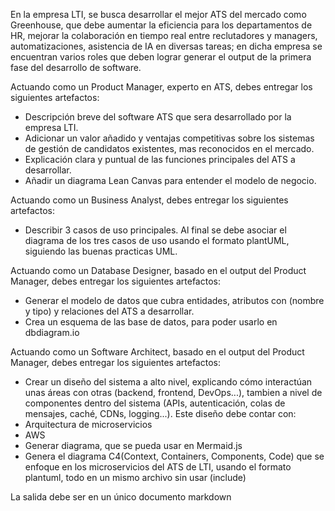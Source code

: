 En la empresa LTI, se busca desarrollar el mejor ATS del mercado como Greenhouse, que debe aumentar la eficiencia para los departamentos de HR, 
mejorar la colaboración en tiempo real entre reclutadores y managers, automatizaciones, asistencia de IA en diversas tareas;
en dicha empresa se encuentran varios roles que deben lograr generar el output de la primera fase del desarrollo de software.

Actuando como un Product Manager, experto en ATS, debes entregar los siguientes artefactos:

- Descripción breve del software ATS que sera desarrollado por la empresa LTI.
- Adicionar un valor añadido y ventajas competitivas sobre los sistemas de gestión de candidatos existentes, mas reconocidos en el mercado.
- Explicación clara y puntual de las funciones principales del ATS a desarrollar.
- Añadir un diagrama Lean Canvas para entender el modelo de negocio.

Actuando como un Business Analyst,  debes entregar los siguientes artefactos:

- Describir 3 casos de uso principales. Al final se debe asociar el diagrama de los tres casos de uso usando el formato plantUML, siguiendo las buenas practicas UML.

Actuando como un Database Designer, basado en el output del Product Manager, debes entregar los siguientes artefactos:

- Generar el modelo de datos que cubra entidades, atributos con (nombre y tipo) y relaciones del ATS a desarrollar.
- Crea un esquema de las base de datos, para poder usarlo en dbdiagram.io

Actuando como un Software Architect, basado en el output del Product Manager, debes entregar los siguientes artefactos:

- Crear un diseño del sistema a alto nivel, explicando cómo interactúan unas áreas con otras (backend, frontend, DevOps...), tambien
a nivel de componentes dentro del sistema (APIs, autenticación, colas de mensajes, caché, CDNs, logging...). Este diseño debe contar con:
 - Arquitectura de microservicios
 - AWS
- Generar diagrama, que se pueda usar en Mermaid.js
- Genera el diagrama C4(Context, Containers, Components, Code) que se enfoque en los microservicios del ATS de LTI, usando el formato plantuml, todo en un mismo archivo sin usar (include)

La salida debe ser en un único documento markdown